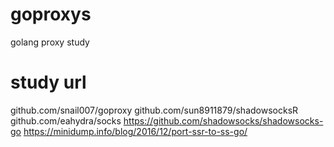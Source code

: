 # goproxys
golang proxy study

# study url

github.com/snail007/goproxy
github.com/sun8911879/shadowsocksR
github.com/eahydra/socks
https://github.com/shadowsocks/shadowsocks-go
https://minidump.info/blog/2016/12/port-ssr-to-ss-go/